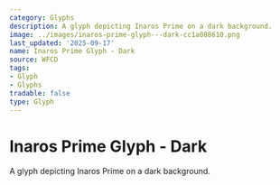 ```yaml
---
category: Glyphs
description: A glyph depicting Inaros Prime on a dark background.
image: ../images/inaros-prime-glyph---dark-cc1a088610.png
last_updated: '2025-09-17'
name: Inaros Prime Glyph - Dark
source: WFCD
tags:
- Glyph
- Glyphs
tradable: false
type: Glyph
---
```


# Inaros Prime Glyph - Dark

A glyph depicting Inaros Prime on a dark background.

